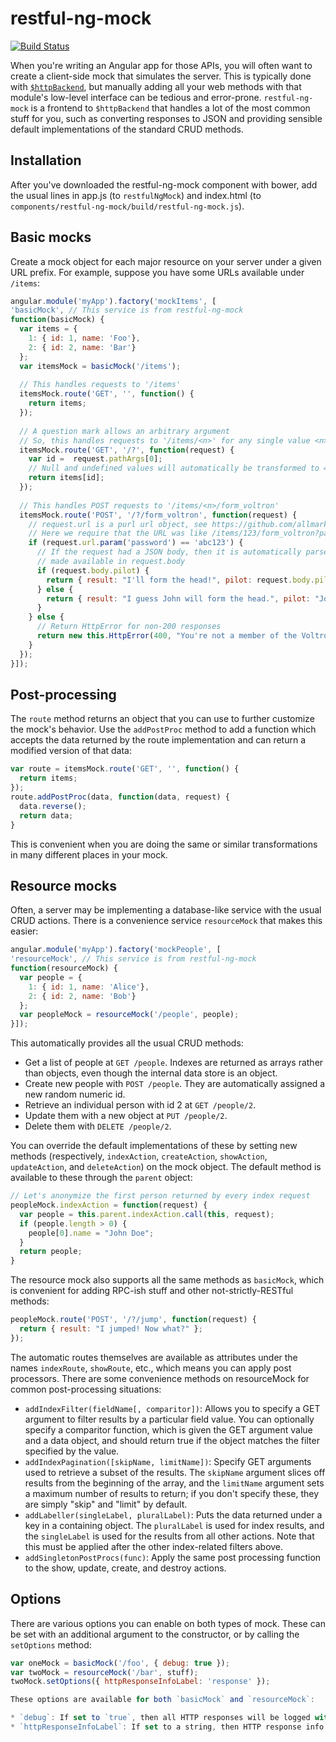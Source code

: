 # restful-ng-mock

[![Build Status](https://travis-ci.org/AmericanCouncils/restful-ng-mock.png?branch=master)](https://travis-ci.org/AmericanCouncils/restful-ng-mock)

When you're writing an Angular app for those APIs, you will often want to create a client-side mock that simulates the server. This is typically done with [`$httpBackend`](http://docs.angularjs.org/api/ngMock.$httpBackend), but manually adding all your web methods with that module's low-level interface can be tedious and error-prone. `restful-ng-mock` is a frontend to `$httpBackend` that handles a lot of the most common stuff for you, such as converting responses to JSON and providing sensible default implementations of the standard CRUD methods.

## Installation

After you've downloaded the restful-ng-mock component with bower, add the
usual lines in app.js (to `restfulNgMock`) and index.html (to
`components/restful-ng-mock/build/restful-ng-mock.js`).

## Basic mocks

Create a mock object for each major resource on your server under a given
URL prefix. For example, suppose you have some URLs available under `/items`:

```js
angular.module('myApp').factory('mockItems', [
'basicMock', // This service is from restful-ng-mock
function(basicMock) {
  var items = {
    1: { id: 1, name: 'Foo'},
    2: { id: 2, name: 'Bar'}
  };
  var itemsMock = basicMock('/items');
  
  // This handles requests to '/items'
  itemsMock.route('GET', '', function() {
    return items;
  });
  
  // A question mark allows an arbitrary argument
  // So, this handles requests to '/items/<n>' for any single value <n>
  itemsMock.route('GET', '/?', function(request) {
    var id =  request.pathArgs[0];
    // Null and undefined values will automatically be transformed to 404 responses
    return items[id]; 
  });
  
  // This handles POST requests to '/items/<n>/form_voltron'
  itemsMock.route('POST', '/?/form_voltron', function(request) {
    // request.url is a purl url object, see https://github.com/allmarkedup/purl
    // Here we require that the URL was like /items/123/form_voltron?password=abc123
    if (request.url.param('password') == 'abc123') {
      // If the request had a JSON body, then it is automatically parsed and
      // made available in request.body
      if (request.body.pilot) {
        return { result: "I'll form the head!", pilot: request.body.pilot };
      } else {
        return { result: "I guess John will form the head.", pilot: "John" };
      }
    } else {
      // Return HttpError for non-200 responses
      return new this.HttpError(400, "You're not a member of the Voltron team!");
    }
  });
}]);
```

## Post-processing

The `route` method returns an object that you can use to further customize the mock's behavior. Use the `addPostProc` method to add a function which accepts the data returned by the route implementation and can return a modified version of that data:

```js
var route = itemsMock.route('GET', '', function() {
  return items;
});
route.addPostProc(data, function(data, request) {
  data.reverse();
  return data;
}
```

This is convenient when you are doing the same or similar transformations in many different places in your mock.

## Resource mocks

Often, a server may be implementing a database-like service with the usual CRUD actions. There is a convenience service `resourceMock` that makes this easier:

```js
angular.module('myApp').factory('mockPeople', [
'resourceMock', // This service is from restful-ng-mock
function(resourceMock) {
  var people = {
    1: { id: 1, name: 'Alice'},
    2: { id: 2, name: 'Bob'}
  };
  var peopleMock = resourceMock('/people', people);
}]);
```

This automatically provides all the usual CRUD methods:

* Get a list of people at `GET /people`. Indexes are returned as arrays rather than objects, even though the internal data store is an object.
* Create new people with `POST /people`. They are automatically assigned a new random numeric id.
* Retrieve an individual person with id 2 at `GET /people/2`.
* Update them with a new object at `PUT /people/2`.
* Delete them with `DELETE /people/2`.

You can override the default implementations of these by setting new methods (respectively, `indexAction`, `createAction`, `showAction`, `updateAction`, and `deleteAction`) on the mock object. The default method is available to these through the `parent` object:

```js
// Let's anonymize the first person returned by every index request
peopleMock.indexAction = function(request) {
  var people = this.parent.indexAction.call(this, request);
  if (people.length > 0) {
    people[0].name = "John Doe";
  }
  return people;
}
```
The resource mock also supports all the same methods as `basicMock`, which is convenient for adding RPC-ish stuff and other not-strictly-RESTful methods:

```js
peopleMock.route('POST', '/?/jump', function(request) {
  return { result: "I jumped! Now what?" };
});
```

The automatic routes themselves are available as attributes under the names `indexRoute`, `showRoute`, etc., which means you can apply post processors. There are some convenience
methods on resourceMock for common post-processing situations:

* `addIndexFilter(fieldName[, comparitor])`: Allows you to specify a GET argument to filter results by a particular field value. You can optionally specify a comparitor function, which is given the GET argument value and a data object, and should return true if the object matches the filter specified by the value.
* `addIndexPagination([skipName, limitName])`: Specify GET arguments used to retrieve a subset of the results. The `skipName` argument slices off results from the beginning of the array, and the `limitName` argument sets a maximum number of results to return; if you don't specify these, they are simply "skip" and "limit" by default.
* `addLabeller(singleLabel, pluralLabel)`: Puts the data returned under a key in a containing object. The `pluralLabel` is used for index results, and the `singleLabel` is used for the results from all other actions. Note that this must be applied after the other index-related filters above.
* `addSingletonPostProcs(func)`: Apply the same post processing function to the show, update, create, and destroy actions.


## Options

There are various options you can enable on both types of mock. These can be set with an additional argument to the constructor, or by calling the `setOptions` method:

```js
var oneMock = basicMock('/foo', { debug: true });
var twoMock = resourceMock('/bar', stuff);
twoMock.setOptions({ httpResponseInfoLabel: 'response' });

These options are available for both `basicMock` and `resourceMock`:

* `debug`: If set to `true`, then all HTTP responses will be logged with console.log. Alternately, you can provide a function here, and it will be called with the request object, the response info object, and the response data.
* `httpResponseInfoLabel`: If set to a string, then HTTP response info will be embedded in all JSON responses under this key. The response info object includes the HTTP code and a status message.

